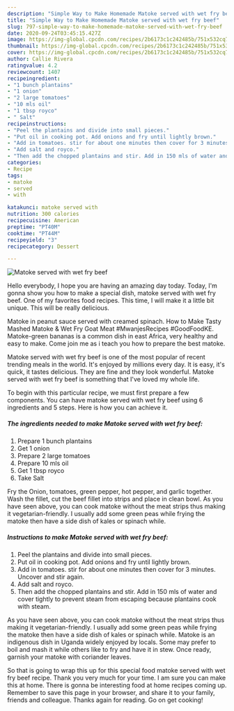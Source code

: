 ```yaml
---
description: "Simple Way to Make Homemade Matoke served with wet fry beef"
title: "Simple Way to Make Homemade Matoke served with wet fry beef"
slug: 797-simple-way-to-make-homemade-matoke-served-with-wet-fry-beef
date: 2020-09-24T03:45:15.427Z
image: https://img-global.cpcdn.com/recipes/2b6173c1c242485b/751x532cq70/matoke-served-with-wet-fry-beef-recipe-main-photo.jpg
thumbnail: https://img-global.cpcdn.com/recipes/2b6173c1c242485b/751x532cq70/matoke-served-with-wet-fry-beef-recipe-main-photo.jpg
cover: https://img-global.cpcdn.com/recipes/2b6173c1c242485b/751x532cq70/matoke-served-with-wet-fry-beef-recipe-main-photo.jpg
author: Callie Rivera
ratingvalue: 4.2
reviewcount: 1407
recipeingredient:
- "1 bunch plantains"
- "1 onion"
- "2 large tomatoes"
- "10 mls oil"
- "1 tbsp royco"
- " Salt"
recipeinstructions:
- "Peel the plantains and divide into small pieces."
- "Put oil in cooking pot. Add onions and fry until lightly brown."
- "Add in tomatoes. stir for about one minutes then cover for 3 minutes. Uncover and stir again."
- "Add salt and royco."
- "Then add the chopped plantains and stir. Add in 150 mls of water and cover tightly to prevent steam from escaping because plantains cook with steam."
categories:
- Recipe
tags:
- matoke
- served
- with

katakunci: matoke served with 
nutrition: 300 calories
recipecuisine: American
preptime: "PT40M"
cooktime: "PT44M"
recipeyield: "3"
recipecategory: Dessert

---
```



![Matoke served with wet fry beef](https://img-global.cpcdn.com/recipes/2b6173c1c242485b/751x532cq70/matoke-served-with-wet-fry-beef-recipe-main-photo.jpg)

Hello everybody, I hope you are having an amazing day today. Today, I'm gonna show you how to make a special dish, matoke served with wet fry beef. One of my favorites food recipes. This time, I will make it a little bit unique. This will be really delicious.

Matoke in peanut sauce served with creamed spinach. How to Make Tasty Mashed Matoke &amp; Wet Fry Goat Meat #MwanjesRecipes #GoodFoodKE. Matoke-green bananas is a common dish in east Africa, very healthy and easy to make. Come join me as i teach you how to prepare the best matoke.

Matoke served with wet fry beef is one of the most popular of recent trending meals in the world. It's enjoyed by millions every day. It is easy, it's quick, it tastes delicious. They are fine and they look wonderful. Matoke served with wet fry beef is something that I've loved my whole life.


To begin with this particular recipe, we must first prepare a few components. You can have matoke served with wet fry beef using 6 ingredients and 5 steps. Here is how you can achieve it.

<!--inarticleads1-->

##### The ingredients needed to make Matoke served with wet fry beef:

1. Prepare 1 bunch plantains
1. Get 1 onion
1. Prepare 2 large tomatoes
1. Prepare 10 mls oil
1. Get 1 tbsp royco
1. Take  Salt


Fry the Onion, tomatoes, green pepper, hot pepper, and garlic together. Wash the fillet, cut the beef fillet into strips and place in clean bowl. As you have seen above, you can cook matoke without the meat strips thus making it vegetarian-friendly. I usually add some green peas while frying the matoke then have a side dish of kales or spinach while. 

<!--inarticleads2-->

##### Instructions to make Matoke served with wet fry beef:

1. Peel the plantains and divide into small pieces.
1. Put oil in cooking pot. Add onions and fry until lightly brown.
1. Add in tomatoes. stir for about one minutes then cover for 3 minutes. Uncover and stir again.
1. Add salt and royco.
1. Then add the chopped plantains and stir. Add in 150 mls of water and cover tightly to prevent steam from escaping because plantains cook with steam.


As you have seen above, you can cook matoke without the meat strips thus making it vegetarian-friendly. I usually add some green peas while frying the matoke then have a side dish of kales or spinach while. Matoke is an indigenous dish in Uganda widely enjoyed by locals. Some may prefer to boil and mash it while others like to fry and have it in stew. Once ready, garnish your matoke with coriander leaves. 

So that is going to wrap this up for this special food matoke served with wet fry beef recipe. Thank you very much for your time. I am sure you can make this at home. There is gonna be interesting food at home recipes coming up. Remember to save this page in your browser, and share it to your family, friends and colleague. Thanks again for reading. Go on get cooking!
